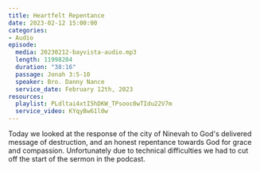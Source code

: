 ```yaml
---
title: Heartfelt Repentance
date: 2023-02-12 15:00:00
categories:
- Audio
episode:
  media: 20230212-bayvista-audio.mp3
  length: 11998284
  duration: "38:16"
  passage: Jonah 3:5-10
  speaker: Bro. Danny Nance
  service_date: February 12th, 2023
resources:
  playlist: PLdltai4xtI5hDKW_TPsooc0wTIdu22V7m
  service_video: KYqyBw61l0w
---
```

Today we looked at the response of the city of Ninevah to God's delivered message of destruction, and an honest repentance towards God for grace and compassion. Unfortunately due to technical difficulties we had to cut off the start of the sermon in the podcast.